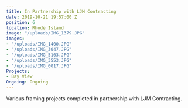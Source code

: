 ```yaml
---
title: In Partnership with LJM Contracting
date: 2019-10-21 19:57:00 Z
position: 6
location: Rhode Island
image: "/uploads/IMG_1379.JPG"
images:
- "/uploads/IMG_1400.JPG"
- "/uploads/IMG_3047.JPG"
- "/uploads/IMG_5163.JPG"
- "/uploads/IMG_3553.JPG"
- "/uploads/IMG_0017.JPG"
Projects:
- Bay View
Ongoing: Ongoing
---
```


Various framing projects completed in partnership with LJM Contracting.